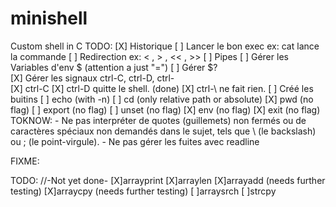 # minishell
Custom shell in C
TODO:
[X]	Historique
[ ] Lancer le bon exec ex: cat lance la commande
[ ] Redirection ex: < , > , << , >>
[ ] Pipes
[ ] Gérer les Variables d'env $ (attention a just "=")
[ ] Gérer $?  
[X] Gérer les signaux ctrl-C, ctrl-D, ctrl-\
	[X] ctrl-C
	[X] ctrl-D quitte le shell. (done)
	[X] ctrl-\ ne fait rien.
[ ] Créé les buitins
	[ ] echo (with -n)
	[ ] cd (only relative path or absolute)
	[X] pwd (no flag)
	[ ] export (no flag)
	[ ] unset (no flag) 
	[X] env (no flag)
	[X] exit (no flag)
TOKNOW: 
	- Ne pas interpréter de quotes (guillemets) non fermés ou de caractères spéciaux non demandés dans le sujet, tels que \ (le backslash) ou ; (le point-virgule).
	- Ne pas gérer les fuites avec readline 

FIXME: 


TODO:
//-Not yet done-
[X]arrayprint
[X]arraylen
[X]arrayadd (needs further testing)
[X]arraycpy (needs further testing)
[ ]arraysrch
[ ]strcpy